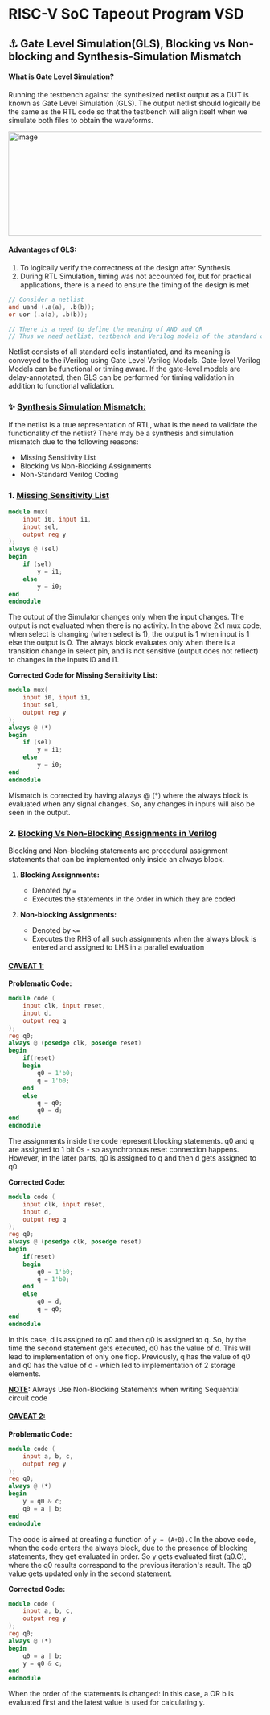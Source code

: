 # RISC-V SoC Tapeout Program VSD
## ⚓ Gate Level Simulation(GLS), Blocking vs Non-blocking and Synthesis-Simulation Mismatch
#### **What is Gate Level Simulation?** <br>
Running the testbench against the synthesized netlist output as a DUT is known as Gate Level Simulation (GLS). The output netlist should logically be the same as the RTL code so that the testbench will align itself when we simulate both files to obtain the waveforms.

<img width="591" height="207" alt="image" src="https://github.com/user-attachments/assets/e06fc49b-c3ae-46e5-be06-6908061395d6" />

#### **Advantages of GLS:**
1. To logically verify the correctness of the design after Synthesis <br>
2. During RTL Simulation, timing was not accounted for, but for practical applications, there is a need to ensure the timing of the design is met

``` verilog
// Consider a netlist
and uand (.a(a), .b(b));
or uor (.a(a), .b(b));

// There is a need to define the meaning of AND and OR
// Thus we need netlist, testbench and Verilog models of the standard cells
```

Netlist consists of all standard cells instantiated, and its meaning is conveyed to the iVerilog using Gate Level Verilog Models. Gate-level Verilog Models can be functional or timing aware. If the gate-level models are delay-annotated, then GLS can be performed for timing validation in addition to functional validation.

### ✨ <ins>Synthesis Simulation Mismatch:</ins>
If the netlist is a true representation of RTL, what is the need to validate the functionality of the netlist? There may be a synthesis and simulation mismatch due to the following reasons:
  - Missing Sensitivity List
  - Blocking Vs Non-Blocking Assignments
  - Non-Standard Verilog Coding

### 1. **<ins>Missing Sensitivity List</ins>**
``` verilog
module mux(
    input i0, input i1,
    input sel,
    output reg y
);
always @ (sel)
begin
    if (sel)
        y = i1;
    else 
        y = i0;          
end
endmodule
```
The output of the Simulator changes only when the input changes. The output is not evaluated when there is no activity. In the above 2x1 mux code, when select is changing (when select is 1), the output is 1 when input is 1 else the output is 0. The always block evaluates only when there is a transition change in select pin, and is not sensitive (output does not reflect) to changes in the inputs i0 and i1.

**Corrected Code for Missing Sensitivity List:**
``` verilog
module mux(
    input i0, input i1,
    input sel,
    output reg y
);
always @ (*)
begin
    if (sel)
        y = i1;
    else 
        y = i0;        
end
endmodule

```

Mismatch is corrected by having always @ (*) where the always block is evaluated when any signal changes. So, any changes in inputs will also be seen in the output.



### 2. **<ins>Blocking Vs Non-Blocking Assignments in Verilog</ins>**
Blocking and Non-blocking statements are procedural assignment statements that can be implemented only inside an always block.

1. **Blocking Assignments:**
   - Denoted by `=`
   - Executes the statements in the order in which they are coded
  
2. **Non-blocking Assignments:**
   - Denoted by `<=`
   - Executes the RHS of all such assignments when the always block is entered and assigned to LHS in a parallel evaluation
  
  
#### **<ins>CAVEAT 1:</ins>**
**Problematic Code:**

``` verilog
module code (
    input clk, input reset,
    input d,
    output reg q
);
reg q0;
always @ (posedge clk, posedge reset)
begin
    if(reset)
    begin
        q0 = 1'b0;
        q = 1'b0;
    end
    else
        q = q0;
        q0 = d;    
end
endmodule
```

The assignments inside the code represent blocking statements. q0 and q are assigned to 1 bit 0s - so asynchronous reset connection happens. However, in the later parts, q0 is assigned to q and then d gets assigned to q0.

**Corrected Code:**
``` verilog
module code (
    input clk, input reset,
    input d,
    output reg q
);
reg q0;
always @ (posedge clk, posedge reset)
begin
    if(reset)
    begin
        q0 = 1'b0;
        q = 1'b0;
    end
    else
        q0 = d;
        q = q0;    
end
endmodule
```

In this case, d is assigned to q0 and then q0 is assigned to q. So, by the time the second statement gets executed, q0 has the value of d. This will lead to implementation of only one flop. Previously, q has the value of q0 and q0 has the value of d - which led to implementation of 2 storage elements.

**<ins>NOTE</ins>:**
Always Use Non-Blocking Statements when writing Sequential circuit code

#### **<ins>CAVEAT 2:</ins>**
**Problematic Code:**
``` verilog
module code (
    input a, b, c,
    output reg y
);
reg q0;
always @ (*)
begin
    y = q0 & c;
    q0 = a | b;    
end 
endmodule
```

The code is aimed at creating a function of `y = (A+B).C` In the above code, when the code enters the always block, due to the presence of blocking statements, they get evaluated in order. So y gets evaluated first (q0.C), where the q0 results correspond to the previous iteration's result. The q0 value gets updated only in the second statement.

**Corrected Code:**
``` verilog
module code (
    input a, b, c,
    output reg y
);
reg q0;
always @ (*)
begin
    q0 = a | b;
    y = q0 & c;
end 
endmodule
```

When the order of the statements is changed: In this case, a OR b is evaluated first and the latest value is used for calculating y.
